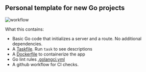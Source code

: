 ## Personal template for new Go projects

![workflow](https://github.com/bajalnyt/go-template/actions/workflows/go.yml/badge.svg)


What this contains:
* Basic Go code that initializes a server and a route. No additional dependencies.
* A [Taskfile](./Taskfile.yml). Run `task` to see descriptions
* A [Dockerfile](./Dockerfile) to containerize the app
* Go lint rules [.golangci.yml](./.golangci.yml)
* A github workflow for CI checks.
